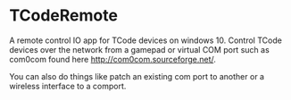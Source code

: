 # TCodeRemote
A remote control IO app for TCode devices on windows 10. Control TCode devices over the network from a gamepad or virtual COM port such as com0com found here http://com0com.sourceforge.net/.

You can also do things like patch an existing com port to another or a wireless interface to a comport.
